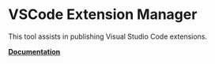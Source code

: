# VSCode Extension Manager

This tool assists in publishing Visual Studio Code extensions.

[**Documentation**](https://github.com/Microsoft/vscode-docs/blob/master/docs/tools/vscecli.md)
